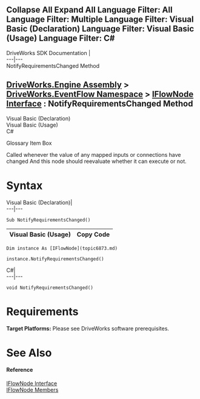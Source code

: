 Collapse All Expand All Language Filter: All  Language Filter: Multiple  Language Filter: Visual Basic (Declaration) Language Filter: Visual Basic (Usage) Language Filter: C#  
---  
DriveWorks SDK Documentation  |   
---|---  
NotifyRequirementsChanged Method   
  
[DriveWorks.Engine Assembly](topic2156.md) > [DriveWorks.EventFlow Namespace](topic6871.md) > [IFlowNode Interface](topic6873.md) : NotifyRequirementsChanged Method  
---  
  
Visual Basic (Declaration)    
Visual Basic (Usage)    
C# 

Glossary Item Box

Called whenever the value of any mapped inputs or connections have changed And this node should reevaluate whether it can execute or not. 

# Syntax

Visual Basic (Declaration)|   
---|---  
      
    
    Sub NotifyRequirementsChanged()   
  
Visual Basic (Usage)| Copy Code  
---|---  
      
    
    Dim instance As [IFlowNode](topic6873.md)
     
    instance.NotifyRequirementsChanged()  
  
C#|   
---|---  
      
    
    void NotifyRequirementsChanged()  
  
# Requirements

**Target Platforms:** Please see DriveWorks software prerequisites.

# See Also

#### Reference

[IFlowNode Interface](topic6873.md)   
[IFlowNode Members](topic6874.md)


